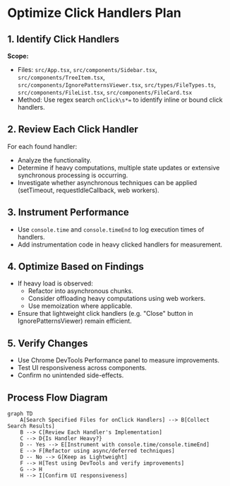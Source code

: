 # Optimize Click Handlers Plan

## 1. Identify Click Handlers

**Scope:**

- Files: `src/App.tsx`, `src/components/Sidebar.tsx`, `src/components/TreeItem.tsx`, `src/components/IgnorePatternsViewer.tsx`, `src/types/FileTypes.ts`, `src/components/FileList.tsx`, `src/components/FileCard.tsx`
- Method: Use regex search `onClick\s*=` to identify inline or bound click handlers.

## 2. Review Each Click Handler

For each found handler:

- Analyze the functionality.
- Determine if heavy computations, multiple state updates or extensive synchronous processing is occurring.
- Investigate whether asynchronous techniques can be applied (setTimeout, requestIdleCallback, web workers).

## 3. Instrument Performance

- Use `console.time` and `console.timeEnd` to log execution times of handlers.
- Add instrumentation code in heavy clicked handlers for measurement.

## 4. Optimize Based on Findings

- If heavy load is observed:
  - Refactor into asynchronous chunks.
  - Consider offloading heavy computations using web workers.
  - Use memoization where applicable.
- Ensure that lightweight click handlers (e.g. "Close" button in IgnorePatternsViewer) remain efficient.

## 5. Verify Changes

- Use Chrome DevTools Performance panel to measure improvements.
- Test UI responsiveness across components.
- Confirm no unintended side-effects.

## Process Flow Diagram

```mermaid
graph TD
    A[Search Specified Files for onClick Handlers] --> B[Collect Search Results]
    B --> C[Review Each Handler's Implementation]
    C --> D{Is Handler Heavy?}
    D -- Yes --> E[Instrument with console.time/console.timeEnd]
    E --> F[Refactor using async/deferred techniques]
    D -- No --> G[Keep as Lightweight]
    F --> H[Test using DevTools and verify improvements]
    G --> H
    H --> I[Confirm UI responsiveness]
```
